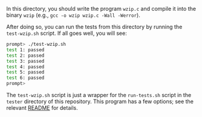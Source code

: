
In this directory, you should write the program `wzip.c` and compile it into
the binary `wzip` (e.g., `gcc -o wzip wzip.c -Wall -Werror`).

After doing so, you can run the tests from this directory by running the
`test-wzip.sh` script. If all goes well, you will see:

```sh
prompt> ./test-wzip.sh
test 1: passed
test 2: passed
test 3: passed
test 4: passed
test 5: passed
test 6: passed
prompt>
```

The `test-wzip.sh` script is just a wrapper for the `run-tests.sh` script in
the `tester` directory of this repository. This program has a few options; see
the relevant
[README](https://github.com/remzi-arpacidusseau/ostep-projects/blob/master/tester/README.md)
for details.
